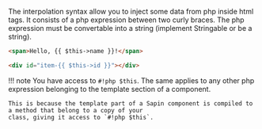 The interpolation syntax allow you to inject some data from php inside html tags. It consists of a php
expression between two curly braces. The php expression must be convertable into a string (implement Stringable
or be a string).

```html title="Basic Interpolation"
<span>Hello, {{ $this->name }}!</span>
```

```html title="Interpolation within an html attribute"
<div id="item-{{ $this->id }}"></div>
```

!!! note
    You have access to `#!php $this`. The same applies to any other php expression belonging to the
    template section of a component.

    This is because the template part of a Sapin component is compiled to a method that belong to a copy of your 
    class, giving it access to `#!php $this`.
